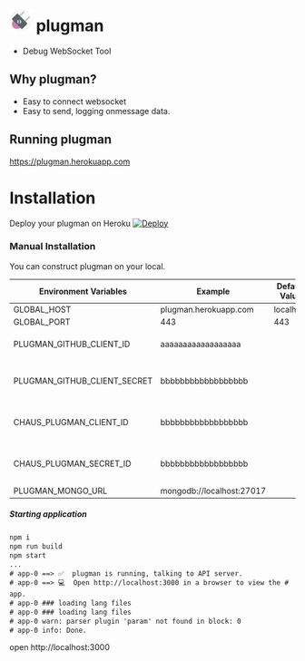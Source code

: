 # <img src="https://raw.githubusercontent.com/sideroad/plugman/master/static/images/logo.png" width="40px"> plugman
- Debug WebSocket Tool

## Why plugman?
- Easy to connect websocket
- Easy to send, logging onmessage data.

## Running plugman
https://plugman.herokuapp.com


# Installation
Deploy your plugman on Heroku  [![Deploy](https://www.herokucdn.com/deploy/button.svg)](https://heroku.com/deploy?template=https://github.com/sideroad/plugman)

### Manual Installation
You can construct plugman on your local.

| Environment Variables        | Example                          | Default Value | Required | Remark                                                                                      |
|------------------------------|----------------------------------|---------------|----------|---------------------------------------------------------------------------------------------|
| GLOBAL_HOST                  | plugman.herokuapp.com              | localhost     |          | Please specify public domain                                                                |
| GLOBAL_PORT                  | 443                              | 443           |          | Please specify port                                                                         |
| PLUGMAN_GITHUB_CLIENT_ID | aaaaaaaaaaaaaaaaaa             |               |          | Please specify github client ID. Github OAuth will be disabled if does not specified        |
| PLUGMAN_GITHUB_CLIENT_SECRET   | bbbbbbbbbbbbbbbbbb |               |          | Please specify github client secret ID. This values required when KOIKI_PLUGMAN_GITHUB_CLIENT_ID has specified |
| CHAUS_PLUGMAN_CLIENT_ID   | bbbbbbbbbbbbbbbbbb |               |          | Please specify chaus client ID. This values required when KOIKI_PLUGMAN_GITHUB_CLIENT_ID has specified |
| CHAUS_PLUGMAN_SECRET_ID   | bbbbbbbbbbbbbbbbbb |               |          | Please specify github secret ID. This values required when KOIKI_PLUGMAN_GITHUB_CLIENT_ID has specified |
| PLUGMAN_MONGO_URL              | mongodb://localhost:27017        |               | Required | Please specify MongoDB URL                                                                  |

##### Starting application

```
npm i
npm run build
npm start
...
# app-0 ==> ✅  plugman is running, talking to API server.
# app-0 ==> 💻  Open http://localhost:3000 in a browser to view the # app.
# app-0 ### loading lang files
# app-0 ### loading lang files
# app-0 warn: parser plugin 'param' not found in block: 0
# app-0 info: Done.
```
open http://localhost:3000
